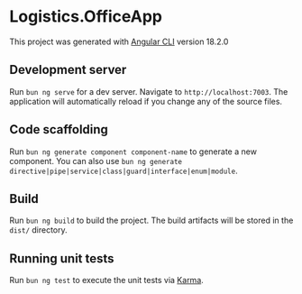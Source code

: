 # Logistics.OfficeApp

This project was generated with [Angular CLI](https://github.com/angular/angular-cli) version 18.2.0

## Development server

Run `bun ng serve` for a dev server. Navigate to `http://localhost:7003`. The application will automatically reload if you change any of the source files.

## Code scaffolding

Run `bun ng generate component component-name` to generate a new component. You can also use `bun ng generate directive|pipe|service|class|guard|interface|enum|module`.

## Build

Run `bun ng build` to build the project. The build artifacts will be stored in the `dist/` directory.

## Running unit tests

Run `bun ng test` to execute the unit tests via [Karma](https://karma-runner.github.io).

